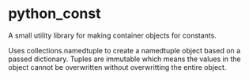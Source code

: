# python_const

A small utility library for making container objects for constants.

Uses collections.namedtuple to create a namedtuple object based on a passed dictionary. Tuples are immutable which means the values in the object cannot be overwritten without overwritting the entire object.
